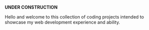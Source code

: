 <strong>UNDER CONSTRUCTION</strong>

Hello and welcome to this collection of coding projects intended to showcase my web development experience and ability.

